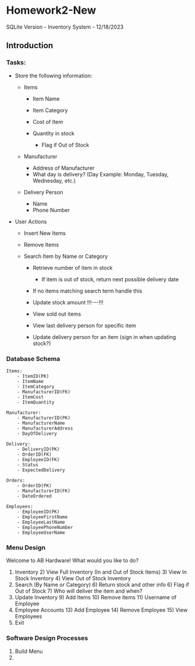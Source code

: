 # Homework2-New
SQLite Version - Inventory System - 12/18/2023

## Introduction



### Tasks: 

- Store the following information: 

    - Items
  
        - Item Name
        - Item Category
        - Cost of Item
        - Quantity in stock

            - Flag if Out of Stock
    
    - Manufacturer

        - Address of Manufacturer
        - What day is delivery? (Day Example: Monday, Tuesday, Wednesday,  etc.)

    - Delivery Person

        - Name
        - Phone Number

- User Actions

    - Insert New Items
    - Remove Items
    - Search Item by Name or Category

        - Retrieve number of item in stock
  
            - If item is out of stock, return next possible delivery date
      - If no items matching search term handle this
      - Update stock amount !!!---!!!
      - View sold out items
      - View last delivery person for specific item
      - Update delivery person for an item (sign in when updating stock?)

### Database Schema

    Items: 
        - ItemID(PK)
        - ItemName
        - ItemCategory
        - ManufacturerID(FK)
        - ItemCost
        - ItemQuantity
    
    Manufacturer: 
        - ManufacturerID(PK)
        - ManufacturerName
        - ManufacturerAddress
        - DayOfDelivery

    Delivery:
        - DeliveryID(PK)
        - OrderID(FK)
        - EmployeeID(FK)
        - Status
        - ExpectedDelivery

    Orders: 
        - OrderID(PK)
        - ManufacturerID(FK)
        - DateOrdered

    Employees: 
        - EmployeeID(PK)
        - EmployeeFirstName
        - EmployeeLastName
        - EmployeePhoneNumber
        - EmployeeUserName



### Menu Design 

Welcome to AB Hardware!
What would you like to do?

1) Inventory
   2) View Full Inventory (In and Out of Stock Items)
   3) View In Stock Inventory
   4) View Out of Stock Inventory
5) Search (By Name or Category)
   6) Return stock and other info
   6) Flag if Out of Stock
   7) Who will deliver the item and when? 
8) Update Inventory
   9) Add Items
   10) Remove items
   11) Username of Employee
12) Employee Accounts
    13) Add Employee
    14) Remove Employee
    15) View Employees
16) Exit 


### Software Design Processes

1) Build Menu
2) 
